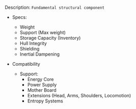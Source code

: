 Description:
`Fundamental structural component`

- Specs:
	- Weight
	- Support (Max weight)
	- Storage Capacity (Inventory)
	- Hull Integrity
	- Shielding
	- Inertial Dampening

- Compatibility
	- Support:
		- Energy Core
		- Power Supply
		- Mother Board
		- Extensions (Head, Arms, Shoulders, Locomotion)
		- Entropy Systems

